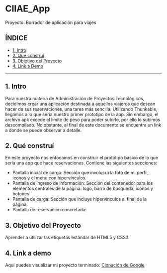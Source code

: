 # CIIAE_App
Proyecto: Borrador de aplicación para viajes

## **ÍNDICE**
* [1. Intro](#)
* [2. Qué construí]([#](https://github.com/AlessandraSTEM/CIIAE_App/blob/main/README.md#2-qu%C3%A9-constru%C3%AD))
* [3. Objetivo del Proyecto](#)
* [4. Link a Demo](#)

****

## 1. Intro
Para nuestra materia de Administración de Proyectos Tecnológicos, decidimos crear una aplicación destinada a aquellos viajeros que desean hacer de sus reservaciones, una tarea más sencilla. Utilizando Thunkable, llegamos a lo que sería nuestro primer prototipo de la app. Sin embargo, el archivo apk excede el límite de peso para poder subirlo, por ello lo subimos descompilado. No obstante, al final de este documento se encuentra un link a donde se puede observar a detalle.

## 2. Qué construí
En este proyecto nos enfocamos en construir el prototipo básico de lo que sería una app que hace reservaciones.
Contiene las siguientes secciones: 
* Pantalla inicial de carga: Sección que involucra la foto de mi perfil, iconos y el menu con hipervínculos.
* Pantalla de ingreso de información: Sección del contenedor para los elementos centrales de la página: logo, barra de búsqueda, iconos y botones. 
* Pantalla de carga: Sección que incluye hipervínculos al final de la página.
* Pantalla de reservación concretada:

## 3. Objetivo del Proyecto
Aprender a utilizar las etiquetas estándar de HTML5 y CSS3.

## 4. Link a demo
Aquí puedes visualizar mi proyecto terminado: [Clonación de Google](https://luxury-dodol-32cc72.netlify.app/)
